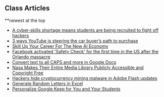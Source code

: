 Class Articles
---
**newest at the top

+ [A cyber-skills shortage means students are being recruited to fight off hackers](https://www.technologyreview.com/s/612309/a-cyber-skills-shortage-means-students-are-being-recruited-to-fight-off-hackers/)
+ [3 ways YouTube is steering the car buyer’s path to purchase](https://www.thinkwithgoogle.com/advertising-channels/video/automotive-marketing-videos/)
+ [Skill Up Your Career For The New AI Economy](https://www.forbes.com/sites/cognitiveworld/2018/09/19/skill-up-your-career-for-the-new-ai-economy/#5c10a6da52c4)
+ [Facebook activated 'Safety Check' for the first time in the US after the Orlando massacre](https://www.businessinsider.com/r-orlando-triggers-facebook-safety-check-for-first-time-in-us-2016-6)
+ [Convert text to all CAPS and more in Google Docs](https://gsuiteupdates.googleblog.com/2017/03/convert-text-to-all-caps-and-more-in.html)
+ [Nasa Makes Their Entire Media Library Publicly Accessible and Copyright Free](https://www.diyphotography.net/nasa-makes-entire-media-library-publicly-accessible-copyright-free/)
+ [Hackers hide cryptocurrency mining malware in Adobe Flash updates](https://thenextweb.com/hardfork/2018/10/12/hackers-mining-malware-adobe-flash/)
+ [Generate Random Letters in Excel](https://excelchamps.com/blog/generate-random-letters-excel/)
+ [Personalize Google Keep for You and Your Students](https://shakeuplearning.com/blog/personalize-google-keep-for-you-and-your-students)
